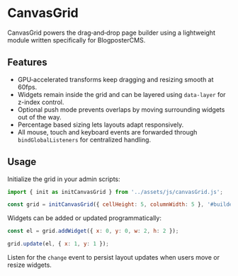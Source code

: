 # CanvasGrid

CanvasGrid powers the drag‑and‑drop page builder using a lightweight module written specifically for BlogposterCMS.

## Features

- GPU‑accelerated transforms keep dragging and resizing smooth at 60fps.
- Widgets remain inside the grid and can be layered using `data-layer` for z-index control.
- Optional push mode prevents overlaps by moving surrounding widgets out of the way.
- Percentage based sizing lets layouts adapt responsively.
- All mouse, touch and keyboard events are forwarded through `bindGlobalListeners` for centralized handling.

## Usage

Initialize the grid in your admin scripts:

```js
import { init as initCanvasGrid } from '../assets/js/canvasGrid.js';

const grid = initCanvasGrid({ cellHeight: 5, columnWidth: 5 }, '#builderGrid');
```

Widgets can be added or updated programmatically:

```js
const el = grid.addWidget({ x: 0, y: 0, w: 2, h: 2 });

grid.update(el, { x: 1, y: 1 });
```

Listen for the `change` event to persist layout updates when users move or resize widgets.
